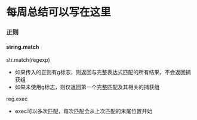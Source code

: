 # 每周总结可以写在这里
### 正则

#### string.match

str.match(regexp)

- 如果传入的正则有g标志，则返回与完整表达式匹配的所有结果，不会返回捕获组
- 如果未使用g标志，则仅返回第一个完整匹配及其相关的捕获组

reg.exec

- exec可以多次匹配，每次匹配会从上次匹配的末尾位置开始